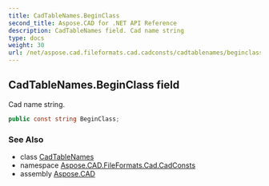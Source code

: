 ```yaml
---
title: CadTableNames.BeginClass
second_title: Aspose.CAD for .NET API Reference
description: CadTableNames field. Cad name string
type: docs
weight: 30
url: /net/aspose.cad.fileformats.cad.cadconsts/cadtablenames/beginclass/
---
```

## CadTableNames.BeginClass field

Cad name string.

```csharp
public const string BeginClass;
```

### See Also

* class [CadTableNames](../)
* namespace [Aspose.CAD.FileFormats.Cad.CadConsts](../../cadtablenames/)
* assembly [Aspose.CAD](../../../)


